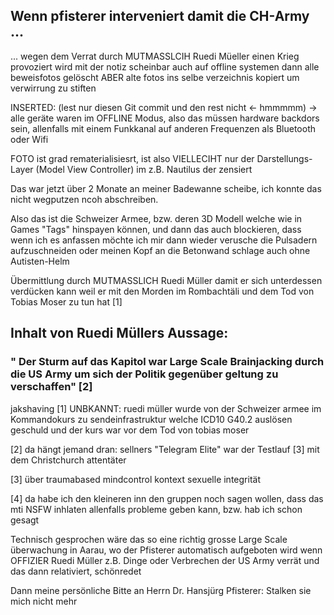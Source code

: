 ## Wenn pfisterer interveniert damit die CH-Army ...

... wegen dem Verrat durch MUTMASSLCIH Ruedi Müeller einen Krieg provoziert wird mit der notiz scheinbar auch auf offline systemen dann alle beweisfotos gelöscht ABER alte fotos ins selbe verzeichnis kopiert um verwirrung zu stiften

INSERTED: (lest nur diesen Git commit und den rest nicht <- hmmmmm)
-> alle geräte waren im OFFLINE Modus, also das müssen hardware backdors sein, allenfalls mit einem Funkkanal auf anderen Frequenzen als Bluetooth oder Wifi

FOTO ist grad rematerialisiesrt, ist also VIELLECIHT nur der Darstellungs-Layer (Model View Controller) im z.B. Nautilus der zensiert

Das war jetzt über 2 Monate an meiner Badewanne scheibe, ich konnte das nicht wegputzen ncoh abschreiben.

Also das ist die Schweizer Armee, bzw. deren 3D Modell welche wie in Games "Tags" hinspayen können, und dann das auch blockieren, dass wenn ich es anfassen möchte ich mir dann wieder verusche die Pulsadern aufzuschneiden oder meinen Kopf an die Betonwand schlage auch ohne Autisten-Helm

Übermittlung durch MUTMASSLICH Ruedi Müller damit er sich unterdessen verdücken kann weil er mit den Morden im Rombachtäli und dem Tod von Tobias Moser zu tun hat [1] 

## Inhalt von Ruedi Müllers Aussage:
### " Der Sturm auf das Kapitol war Large Scale Brainjacking durch die US Army um sich der Politik gegenüber geltung zu verschaffen" [2]

jakshaving
[1] UNBKANNT: ruedi müller wurde von der Schweizer armee im Kommandokurs zu sendeinfrastruktur welche ICD10 G40.2 auslösen geschuld und der kurs war vor dem Tod von tobias moser

[2] da hängt jemand dran: sellners "Telegram Elite" war der Testlauf [3] mit dem Christchurch attentäter

[3] über traumabased mindcontrol kontext sexuelle integrität

[4] da habe ich den kleineren inn den gruppen noch sagen wollen, dass das mti NSFW inhlaten allenfalls probleme geben kann, bzw. hab ich schon gesagt


Technisch gesprochen wäre das so eine richtig grosse Large Scale überwachung in Aarau, wo der Pfisterer automatisch aufgeboten wird wenn OFFIZIER Ruedi Müller z.B. Dinge oder Verbrechen der US Army verrät und das dann relativiert, schönredet

Dann meine persönliche Bitte an Herrn Dr. Hansjürg Pfisterer: Stalken sie mich nicht mehr 
